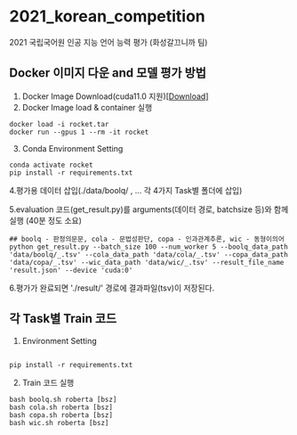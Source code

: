 # 2021_korean_competition
2021 국립국어원 인공 지능 언어 능력 평가 (화성갈끄니까 팀)

## Docker 이미지 다운 and 모델 평가 방법

1. Docker Image Download(cuda11.0 지원)[[Download]](http://naver.com)
2. Docker Image load & container 실행
```console
docker load -i rocket.tar
docker run --gpus 1 --rm -it rocket
```
3. Conda Environment Setting
```console
conda activate rocket
pip install -r requirements.txt
```
4.평가용 데이터 삽입(./data/boolq/ , ... 각 4가지 Task별 폴더에 삽입)

5.evaluation 코드(get_result.py)를 arguments(데이터 경로, batchsize 등)와 함께 실행 (40분 정도 소요)
```console
## boolq - 판정의문문, cola - 문법성판단, copa - 인과관계추론, wic - 동형이의어
python get_result.py --batch_size 100 --num_worker 5 --boolq_data_path 'data/boolq/_.tsv' --cola_data_path 'data/cola/_.tsv' --copa_data_path 'data/copa/_.tsv' --wic_data_path 'data/wic/_.tsv' --result_file_name 'result.json' --device 'cuda:0'
```

6.평가가 완료되면 './result/' 경로에 결과파일(tsv)이 저장된다.

## 각 Task별 Train 코드

1. Environment Setting
```console

pip install -r requirements.txt

```
2. Train 코드 실행
```console
bash boolq.sh roberta [bsz]
bash cola.sh roberta [bsz]
bash copa.sh roberta [bsz]
bash wic.sh roberta [bsz]
```